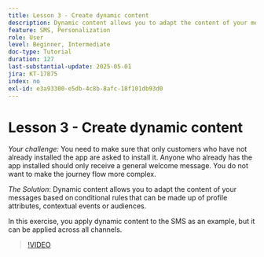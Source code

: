 ```yaml
---
title: Lesson 3 - Create dynamic content
description: Dynamic content allows you to adapt the content of your messages based on conditional rules that can be made up of profile attributes, contextual events or audiences. In this exercise, you apply dynamic content to the SMS.
feature: SMS, Personalization
role: User
level: Beginner, Intermediate
doc-type: Tutorial
duration: 127
last-substantial-update: 2025-05-01
jira: KT-17875
index: no
exl-id: e3a93300-e5db-4c8b-8afc-18f101db93d0
---
```

# Lesson 3 - Create dynamic content

*Your challenge:* You need to make sure that only customers who have not already installed the app are asked to install it. Anyone who already has the app installed should only receive a general welcome message. You do not want to make the journey flow more complex. 

*The Solution*: Dynamic content allows you to adapt the content of your messages based on conditional rules that can be made up of profile attributes, contextual events or audiences. 

In this exercise, you apply dynamic content to the SMS as an example, but it can be applied across all channels.

>[!VIDEO](https://video.tv.adobe.com/v/3457913/?learn=on&enablevpops)
